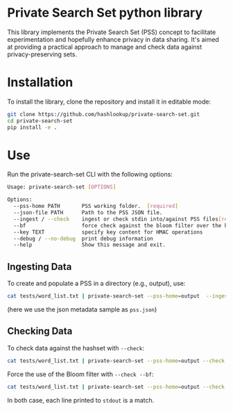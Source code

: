# Private Search Set python library
This library implements the Private Search Set (PSS) concept to facilitate experimentation and hopefully enhance privacy in data sharing. It's aimed at providing a practical approach to manage and check data against privacy-preserving sets.

# Installation
To install the library, clone the repository and install it in editable mode:
```sh
git clone https://github.com/hashlookup/private-search-set.git
cd private-search-set
pip install -e .
```

# Use
Run the private-search-set CLI with the following options:
```sh
Usage: private-search-set [OPTIONS]

Options:
  --pss-home PATH       PSS working folder.  [required]
  --json-file PATH      Path to the PSS JSON file.
  --ingest / --check    ingest or check stdin into/against PSS files[required]
  --bf                  force check against the bloom filter over the hashset
  --key TEXT            specify key content for HMAC operations
  --debug / --no-debug  print debug information
  --help                Show this message and exit.

```

## Ingesting Data
To create and populate a PSS in a directory (e.g., output), use:
```sh
cat tests/word_list.txt | private-search-set --pss-home=output  --ingest --json-file=pss.json
```
(here we use the json metadata sample as `pss.json`)

## Checking Data
To check data against the hashset with `--check`:
```sh
cat tests/word_list.txt | private-search-set --pss-home=output --check
```
Force the use of the Bloom filter with `--check --bf`:

```sh
cat tests/word_list.txt | private-search-set --pss-home=output --check --bf
```
In both case, each line printed to `stdout` is a match.